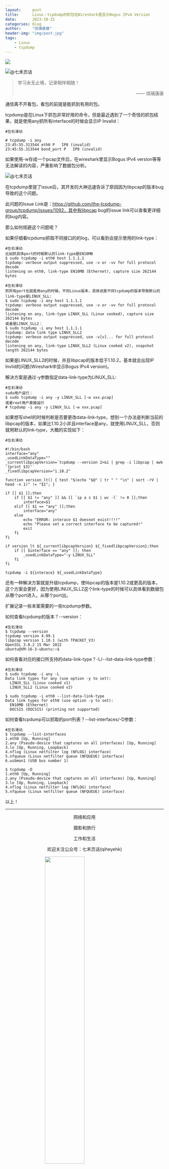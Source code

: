 ```yaml
---
layout:     post
title:      Linux｜tcpdump的抓包在Wireshark里显示Bogus IPv4 Version
date:       2023-10-31
categories: blog
author:     "琉璃康康"
header-img: "img/post.jpg"
tags:
    - Linux
    - tcpdump
---
```


<style>
img{
  display:block;
  margin:0
  auto;
}
</style>

<meta name="referrer" content="never">

![][0]

![@七禾页话][1]

> 学习永无止境，记录相伴相随！
> <p align="right">—— 琉璃康康</p>

通信离不开看包，看包的前提是能抓到有用的包。

tcpdump是在Linux下抓包非常好用的命令，但是最近遇到了一个奇怪的抓包结果，就是使用any抓所有interface的时候会显示IP Invalid：

```
#左右滑动

# tcpdump -i any 
23:45:55.313544 eth0 P   IP8 (invalid)
23:45:55.313544 bond_port P   IP8 (invalid)
```

如果使用-w存成一个pcap文件后，在wireshark里显示Bogus IPv4 version等等无法解读的内容，严重影响了数据包分析。

![@七禾页话][2]

在tcpdump里提了issue后，其开发的大神迅速告诉了原因因为libpcap的版本bug导致的这个问题。

此问题的Issue Link是：https://github.com/the-tcpdump-group/tcpdump/issues/1092，其中有libpcap bug的issue link可以查看更详细的bug内容。

那么如何规避这个问题呢？

如果仔细看tcpdump抓取不同接口的的log，可以看到会提示使用的link-type：
```
#左右滑动
比如抓具体port的时候默认的link-type是EN10MB
$ sudo tcpdump -i eth0 host 1.1.1.1
tcpdump: verbose output suppressed, use -v or -vv for full protocol decode
listening on eth0, link-type EN10MB (Ethernet), capture size 262144 bytes
```

```
#左右滑动
抓所有port也就是用any的时候，不同Linux版本，具体说是不同tcpdump的版本导致默认的link-type是LINUX_SLL:
$ sudo tcpdump -i any host 1.1.1.1
tcpdump: verbose output suppressed, use -v or -vv for full protocol decode
listening on any, link-type LINUX_SLL (Linux cooked), capture size 262144 bytes
或者是LINUX_SLL2：
$ sudo tcpdump -i any host 1.1.1.1
tcpdump: data link type LINUX_SLL2
tcpdump: verbose output suppressed, use -v[v]... for full protocol decode
listening on any, link-type LINUX_SLL2 (Linux cooked v2), snapshot length 262144 bytes
```

如果是LINUX_SLL2的时候，并且libpcap的版本低于1.10.2，基本就会出现IP Invlid的问题(Wireshark中显示Bogus IPv4 version)。

解决方案是通过-y参数指定data-link-type为LINUX_SLL:
```
#左右滑动
sudo用户运行：
$ sudo tcpdump -i any -y LINUX_SLL [-w xxx.pcap]
或者root用户直接运行
# tcpdump -i any -y LINUX_SLL [-w xxx.pcap]
```

如果想写shell的时候判断是否要更改data-link-type，想到一个办法是判断当前的libpcap的版本，如果比1.10.2小并且interface是any，就使用LINUX_SLL，否则就用默认的link-type，大概的实现如下：
```
#左右滑动

#!/bin/bash
interface="any"
_usedLinkDataType=""
_currentlibpcapVersion=`tcpdump --version 2>&1 | grep -i libpcap | awk '{print $3}'`
_fixedlibpcapVersion="1.10.2"

function version_lt() { test "$(echo "$@" | tr " " "\n" | sort -rV | head -n 1)" != "$1"; }

if [[ $1 ]];then 
    if [[ $1 != "any" ]] && [[ `ip a s $1 | wc -l` != 0 ]];then
        interface=$1
    elif [[ $1 == "any" ]];then
        interface="any"
    else
        echo "ERROR: interace $1 doesnot exist!!!!"
        echo "Please set a correct interface to be captured!"
        exit 
    fi 
fi 

if version_lt ${_currentlibpcapVersion} ${_fixedlibpcapVersion};then
    if [[ $interface == "any" ]]; then 
        _usedLinkDataType="-y LINUX_SLL"
    fi 
fi 

tcpdump -i ${interace} ${_usedLinkDataType}
```

还有一种解决方案就是升级tcpdump，使libpcap的版本是1.10.2或更高的版本，这个方案会更好，因为使用LINUX_SLL2这个link-type的时候可以具体看到数据包从哪个port进入，从哪个port出。

扩展记录一些本案需要的一些tcpdump参数。

如何查看tcpdump的版本？--version：
```
#左右滑动
$ tcpdump --version
tcpdump version 4.99.1
libpcap version 1.10.1 (with TPACKET_V3)
OpenSSL 3.0.2 15 Mar 2022
ubuntu@VM-16-3-ubuntu:~$ 
```

如何查看对应的接口所支持的data-link-type？-L/--list-data-link-type参数：
```
#左右滑动
$ sudo tcpdump -i any -L
Data link types for any (use option -y to set):
  LINUX_SLL (Linux cooked v1)
  LINUX_SLL2 (Linux cooked v2)

$ sudo tcpdump -i eth0 --list-data-link-type
Data link types for eth0 (use option -y to set):
  EN10MB (Ethernet)
  DOCSIS (DOCSIS) (printing not supported)
```

如何查看tcpdump可以抓取的port列表？--list-interfaces/-D参数：
```
#左右滑动
$ tcpdump --list-interfaces
1.eth0 [Up, Running]
2.any (Pseudo-device that captures on all interfaces) [Up, Running]
3.lo [Up, Running, Loopback]
4.nflog (Linux netfilter log (NFLOG) interface)
5.nfqueue (Linux netfilter queue (NFQUEUE) interface)
6.usbmon1 (USB bus number 1)
 
$ tcpdump -D
1.eth0 [Up, Running]
2.any (Pseudo-device that captures on all interfaces) [Up, Running]
3.lo [Up, Running, Loopback]
4.nflog (Linux netfilter log (NFLOG) interface)
5.nfqueue (Linux netfilter queue (NFQUEUE) interface)
```

以上！

------------
<p align="center">网络和应用</p>
<p align="center">摄影和旅行</p>
<p align="center">工作和生活</p>
<p align="center">欢迎关注公众号：七禾页话(qiheyehk)</p>
<img src="https://mmbiz.qpic.cn/mmbiz_jpg/QqiaFS6NT0eAaCjLpPgUZricqK7lIOO3hYEYIbjibRlYaiaTsib0reaQfQTmaibVw2QqZLibBWpCHJdg0v3V7yX8sQgWw/0?wx_fmt=jpeg" width="50%"/>


[0]: http://mmbiz.qpic.cn/mmbiz_gif/QqiaFS6NT0eCHicr2j8v4oD4rClUscedr9r55alibqTP1e9kss3HO7voULLsEv4yicuFFy0IJJeLAzX88yzyU9VTgA/640?wx_fmt=gif


[1]: https://mmbiz.qpic.cn/mmbiz_jpg/QqiaFS6NT0eCujePSAwjCut4OPhvG5ZF6OMjFoKIE91bz0eMrBLwqf6euHYYkuhnROXSRtDDtTkEUkkOon5Ln1w/640?wx_fmt=jpeg


[2]: https://mmbiz.qpic.cn/mmbiz_png/QqiaFS6NT0eCujePSAwjCut4OPhvG5ZF6skOkk6cCL28VkicqZMAsqWa07RuibG5RDItZkiaWqRMibQviaTmor911Qww/640?wx_fmt=png



